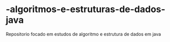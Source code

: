 # -algoritmos-e-estruturas-de-dados-java
Repositorio focado em estudos de algoritmo e estrutura de dados em java
